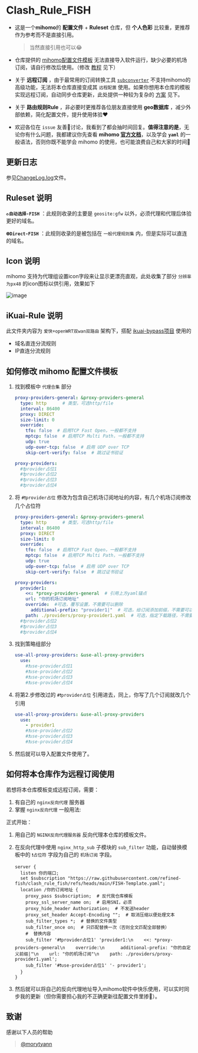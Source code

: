 # Clash_Rule_FISH

- 这是一个**mihomo**的 **配置文件** + **Ruleset** 仓库，但 **个人色彩** 比较重，更推荐作为参考而不是直接引用。

  > 当然直接引用也可以😂

- 仓库提供的 [mihomo配置文件模板](https://raw.githubusercontent.com/refined-fish/clash_rule_fish/refs/heads/main/FISH-Template.yaml) 无法直接导入软件运行，缺少必要的机场订阅，请自行修改后使用。（修改 [教程](https://github.com/refined-fish/clash_rule_fish#mihomo-%E9%85%8D%E7%BD%AE%E6%96%87%E4%BB%B6%E6%A8%A1%E6%9D%BF%E4%BF%AE%E6%94%B9%E6%95%99%E7%A8%8B) 见下）

- 关于 **远程订阅** ，由于最常用的订阅转换工具 [`subconverter`](https://github.com/tindy2013/subconverter) 不支持mihomo的高级功能，无法将本仓库直接变成其 `远程配置` 使用。如果你想用本仓库的模板实现远程订阅，自动同步仓库更新，此处提供一种较为复杂的 [方案](https://github.com/refined-fish/clash_rule_fish#%E5%B0%86%E6%9C%AC%E4%BB%93%E5%BA%93%E4%BD%9C%E4%B8%BA%E8%BF%9C%E7%A8%8B%E8%AE%A2%E9%98%85%E4%BD%BF%E7%94%A8) 见下。

- 关于 **路由规则Rule** ，非必要时更推荐各位朋友直接使用 **geo数据库** ，减少外部依赖，简化配置文件，提升使用体验❤️

- 欢迎各位在 `issue` 友善🙌讨论，我看到了都会抽时间回复。**值得注意的是**，无论你有什么问题，我都建议你先查看 **mihomo [官方文档](https://wiki.metacubex.one/config/general/)**，以及学会 **`yaml`** 的一般语法，否则你既不能学会 mihomo 的使用，也可能浪费自己和大家的时间🥲

## 更新日志

参见[ChangeLog.log](https://raw.githubusercontent.com/refined-fish/clash_rule_fish/refs/heads/main/ChangeLog.log)文件。

## Ruleset 说明

**`♻️自动选择-FISH`** ：此规则收录的主要是 `geosite:gfw` 以外，必须代理和代理后体验更好的域名。

**`🌐Direct-FISH`** ：此规则收录的是被包括在 `一般代理规则集` 内，但是实际可以直连的域名。

## Icon 说明

mihomo 支持为代理组设置icon字段来让显示更漂亮直观，此处收集了部分 `分辨率为px48` 的icon图标以供引用，效果如下
  
  ![image](https://github.com/user-attachments/assets/9fbfd5f6-fe80-4745-8ba0-e1716ccce26f)

## iKuai-Rule 说明

此文件夹内容为 `爱快+openWRT双wan双路由` 架构下，搭配 [ikuai-bypass项目](https://github.com/joyanhui/ikuai-bypass) 使用的

- 域名直连分流规则
- IP直连分流规则

## 如何修改 mihomo 配置文件模板

1. 找到模板中 `代理合集` 部分

    ```yaml
    proxy-providers-general: &proxy-providers-general
      type: http      # 类型，可选http/file
      interval: 86400
      proxy: DIRECT
      size-limit: 0
      override:
        tfo: false  # 启用TCP Fast Open，一般都不支持
        mptcp: false  # 启用TCP Multi Path，一般都不支持
        udp: true
        udp-over-tcp: false  # 启用 UDP over TCP
        skip-cert-verify: false  # 跳过证书验证

    proxy-providers:
      #❗provider占位1
      #❗provider占位2
      #❗provider占位3
      #❗provider占位4
    ```

2. 将 `#❗provider占位` 修改为包含自己机场订阅地址的内容，有几个机场订阅修改几个占位符

    ```yaml
    proxy-providers-general: &proxy-providers-general
      type: http      # 类型，可选http/file
      interval: 86400
      proxy: DIRECT
      size-limit: 0
      override:
        tfo: false  # 启用TCP Fast Open，一般都不支持
        mptcp: false  # 启用TCP Multi Path，一般都不支持
        udp: true
        udp-over-tcp: false  # 启用 UDP over TCP
        skip-cert-verify: false  # 跳过证书验证

    proxy-providers:
      provider1:
        <<: *proxy-providers-general  # 引用上方yaml锚点
        url: "你的机场订阅地址"
        override:  #可选，覆写设置，不需要可以删除
          additional-prefix: "provider1|"  # 可选，给订阅添加前缀，不需要可以删除
        path: ./providers/proxy-provider1.yaml  # 可选，指定下载路径，不需要可以删除
      #❗provider占位2
      #❗provider占位3
      #❗provider占位4
    ```

3. 找到策略组部分

    ```yaml
    use-all-proxy-providers: &use-all-proxy-providers
      use:
        #❗use-provider占位1
        #❗use-provider占位2
        #❗use-provider占位3
        #❗use-provider占位4
    ```

4. 将第2.步修改过的 `#❗provider占位` 引用进去，同上，你写了几个订阅就改几个引用

    ```yaml
    use-all-proxy-providers: &use-all-proxy-providers
      use:
        - provider1
        #❗use-provider占位2
        #❗use-provider占位3
        #❗use-provider占位4
    ```

5. 然后就可以导入配置文件使用了。

## 如何将本仓库作为远程订阅使用

  若想将本仓库模板变成远程订阅，需要：

  1. 有自己的 `nginx反向代理` 服务器
  2. 掌握 `nginx反向代理` 一般用法:

  正式开始：

  1. 用自己的 `NGINX反向代理服务器` 反向代理本仓库的模板文件。
  2. 在反向代理中使用 `nginx_http_sub` 子模块的 `sub_filter` 功能，自动替换模板中的 `❗占位符` 字段为自己的 `机场订阅` 字段。

      ```nginx
      server {
        listen 你的端口;
        set $subscription "https://raw.githubusercontent.com/refined-fish/clash_rule_fish/refs/heads/main/FISH-Template.yaml";
        location /你的订阅地址 {
          proxy_pass $subscription;  # 反代我仓库模板
          proxy_ssl_server_name on;  # 启用SNI，必须
          proxy_hide_header Authorization;  # 不发送header
          proxy_set_header Accept-Encoding "";  # 取消压缩以便处理文本
          sub_filter_types *;  # 替换的文件类型
          sub_filter_once on;  # 只匹配替换一次（否则全文匹配全部替换）
          #  替换内容
          sub_filter '#❗provider占位1' 'provider1:\n    <<: *proxy-providers-general\n    override:\n      additional-prefix: "你的自定义前缀|"\n    url: "你的机场订阅"\n    path: ./providers/proxy-provider1.yaml';
          sub_filter '#❗use-provider占位1' '- provider1';
        }
      }
      ```

  3. 然后就可以将自己的反向代理地址导入mihomo软件中快乐使用，可以实时同步我的更新（但你需要担心我的不正确更新往配置文件里掺💩）。

## 致谢

感谢以下人员的帮助
> [@morytyann](https://github.com/morytyann)
